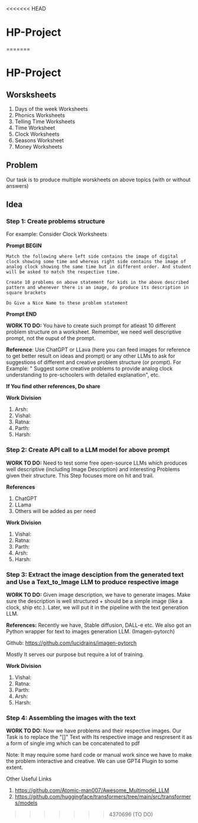 <<<<<<< HEAD
# HP-Project
=======
# HP-Project

## Worsksheets 
1. Days of the week Worksheets
2. Phonics Worksheets
3. Telling Time Worksheets
4. Time Worksheet
5. Clock Worksheets
6. Seasons Worksheet
7. Money Worksheets

## Problem

Our task is to produce multiple worskheets on above topics (with or without answers)

##  Idea

### Step 1: Create problems structure

For example: Consider Clock Worksheets

**Prompt BEGIN**

```
Match the following where left side contains the image of digital clock showing some time and whereas right side contains the image of analog clock showing the same time but in different order. And student will be asked to match the respective time.

Create 10 problems on above statement for kids in the above described pattern and whenever there is an image, do produce its description in square brackets

Do Give a Nice Name to these problem statement
```

**Prompt END**

**WORK TO DO:** You have to create such prompt for atleast 10 different problem structure on a worksheet. Remember, we need well descriptive prompt, not the ouput of the prompt. 

**Reference**: Use ChatGPT or LLava (here you can feed images for reference to get better result on ideas and prompt) or any other LLMs to ask for suggestions of different and creative problem structure (or prompt). For Example: " Suggest some creative problems to provide analog clock understanding to pre-schoolers with detailed explanation", etc.

**If You find other references, Do share**

 **Work Division**
 1. Arsh: 
 2. Vishal:
 3. Ratna:
 4. Parth:
 5. Harsh:

### Step 2: Create API call to a LLM model for above prompt

**WORK TO DO:** Need to test some free open-source LLMs which produces well descriptive (including Image Description) and interesting Problems given their structure.
This Step focuses more on hit and trail.

**References**
1. ChatGPT
2. LLama
3. Others will be added as per need

**Work Division**
1. Vishal:
2. Ratna:
3. Parth:
4. Arsh:
5. Harsh:

### Step 3: Extract the image desciption from the generated text and Use a Text_to_Image LLM to produce respective image

**WORK TO DO:** Given image description, we have to generate images. Make sure the description is well structured + should be a simple image (like a clock, ship etc.). Later, we will put it in the pipeline with the text generation LLM.

**References:** Recently we have, Stable diffusion, DALL-e etc. We also got an Python wrapper for text to images generation LLM. (Imagen-pytorch)

Github: https://github.com/lucidrains/imagen-pytorch

Mostly It serves our purpose but require a lot of training.

**Work Division**
1. Vishal:
2. Ratna:
3. Parth:
4. Arsh:
5. Harsh:

### Step 4: Assembling the images with the text

**WORK TO DO:** Now we have problems and their respective images. Our Task is to replace the "[]" Text with Its respective image and respresent it as a form of single img which can be concatenated to pdf

Note: It may require some hard code or manual work since we have to make the problem interactive and creative. We can use GPT4 Plugin to some extent.



Other Useful Links
1. https://github.com/Atomic-man007/Awesome_Multimodel_LLM
2. https://github.com/huggingface/transformers/tree/main/src/transformers/models
   



>>>>>>> 4370696 (TO DO)
